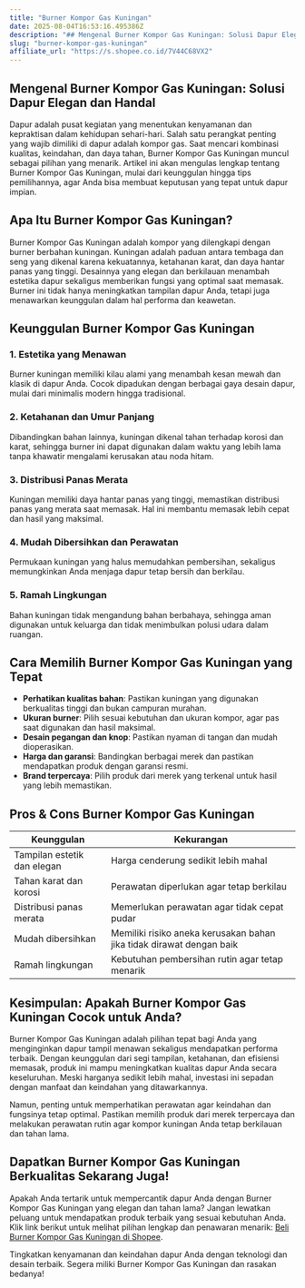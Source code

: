 ```yaml
---
title: "Burner Kompor Gas Kuningan"
date: 2025-08-04T16:53:16.495386Z
description: "## Mengenal Burner Kompor Gas Kuningan: Solusi Dapur Elegan dan Handal..."
slug: "burner-kompor-gas-kuningan"
affiliate_url: "https://s.shopee.co.id/7V44C68VX2"
---
```

## Mengenal Burner Kompor Gas Kuningan: Solusi Dapur Elegan dan Handal

Dapur adalah pusat kegiatan yang menentukan kenyamanan dan kepraktisan dalam kehidupan sehari-hari. Salah satu perangkat penting yang wajib dimiliki di dapur adalah kompor gas. Saat mencari kombinasi kualitas, keindahan, dan daya tahan, Burner Kompor Gas Kuningan muncul sebagai pilihan yang menarik. Artikel ini akan mengulas lengkap tentang Burner Kompor Gas Kuningan, mulai dari keunggulan hingga tips pemilihannya, agar Anda bisa membuat keputusan yang tepat untuk dapur impian.

## Apa Itu Burner Kompor Gas Kuningan?

Burner Kompor Gas Kuningan adalah kompor yang dilengkapi dengan burner berbahan kuningan. Kuningan adalah paduan antara tembaga dan seng yang dikenal karena kekuatannya, ketahanan karat, dan daya hantar panas yang tinggi. Desainnya yang elegan dan berkilauan menambah estetika dapur sekaligus memberikan fungsi yang optimal saat memasak. Burner ini tidak hanya meningkatkan tampilan dapur Anda, tetapi juga menawarkan keunggulan dalam hal performa dan keawetan.

## Keunggulan Burner Kompor Gas Kuningan

### 1. Estetika yang Menawan
Burner kuningan memiliki kilau alami yang menambah kesan mewah dan klasik di dapur Anda. Cocok dipadukan dengan berbagai gaya desain dapur, mulai dari minimalis modern hingga tradisional.

### 2. Ketahanan dan Umur Panjang
Dibandingkan bahan lainnya, kuningan dikenal tahan terhadap korosi dan karat, sehingga burner ini dapat digunakan dalam waktu yang lebih lama tanpa khawatir mengalami kerusakan atau noda hitam.

### 3. Distribusi Panas Merata
Kuningan memiliki daya hantar panas yang tinggi, memastikan distribusi panas yang merata saat memasak. Hal ini membantu memasak lebih cepat dan hasil yang maksimal.

### 4. Mudah Dibersihkan dan Perawatan
Permukaan kuningan yang halus memudahkan pembersihan, sekaligus memungkinkan Anda menjaga dapur tetap bersih dan berkilau.

### 5. Ramah Lingkungan
Bahan kuningan tidak mengandung bahan berbahaya, sehingga aman digunakan untuk keluarga dan tidak menimbulkan polusi udara dalam ruangan.

## Cara Memilih Burner Kompor Gas Kuningan yang Tepat

- **Perhatikan kualitas bahan**: Pastikan kuningan yang digunakan berkualitas tinggi dan bukan campuran murahan.
- **Ukuran burner**: Pilih sesuai kebutuhan dan ukuran kompor, agar pas saat digunakan dan hasil maksimal.
- **Desain pegangan dan knop**: Pastikan nyaman di tangan dan mudah dioperasikan.
- **Harga dan garansi**: Bandingkan berbagai merek dan pastikan mendapatkan produk dengan garansi resmi.
- **Brand terpercaya**: Pilih produk dari merek yang terkenal untuk hasil yang lebih memastikan.

## Pros & Cons Burner Kompor Gas Kuningan

| Keunggulan                        | Kekurangan                       |
|-----------------------------------|----------------------------------|
| Tampilan estetik dan elegan     | Harga cenderung sedikit lebih mahal |  
| Tahan karat dan korosi            | Perawatan diperlukan agar tetap berkilau  |
| Distribusi panas merata          | Memerlukan perawatan agar tidak cepat pudar |
| Mudah dibersihkan               | Memiliki risiko aneka kerusakan bahan jika tidak dirawat dengan baik |
| Ramah lingkungan                  | Kebutuhan pembersihan rutin agar tetap menarik |

## Kesimpulan: Apakah Burner Kompor Gas Kuningan Cocok untuk Anda?

Burner Kompor Gas Kuningan adalah pilihan tepat bagi Anda yang menginginkan dapur tampil menawan sekaligus mendapatkan performa terbaik. Dengan keunggulan dari segi tampilan, ketahanan, dan efisiensi memasak, produk ini mampu meningkatkan kualitas dapur Anda secara keseluruhan. Meski harganya sedikit lebih mahal, investasi ini sepadan dengan manfaat dan keindahan yang ditawarkannya.

Namun, penting untuk memperhatikan perawatan agar keindahan dan fungsinya tetap optimal. Pastikan memilih produk dari merek terpercaya dan melakukan perawatan rutin agar kompor kuningan Anda tetap berkilauan dan tahan lama.

## Dapatkan Burner Kompor Gas Kuningan Berkualitas Sekarang Juga!

Apakah Anda tertarik untuk mempercantik dapur Anda dengan Burner Kompor Gas Kuningan yang elegan dan tahan lama? Jangan lewatkan peluang untuk mendapatkan produk terbaik yang sesuai kebutuhan Anda. Klik link berikut untuk melihat pilihan lengkap dan penawaran menarik: [Beli Burner Kompor Gas Kuningan di Shopee](https://s.shopee.co.id/7V44C68VX2).

Tingkatkan kenyamanan dan keindahan dapur Anda dengan teknologi dan desain terbaik. Segera miliki Burner Kompor Gas Kuningan dan rasakan bedanya!